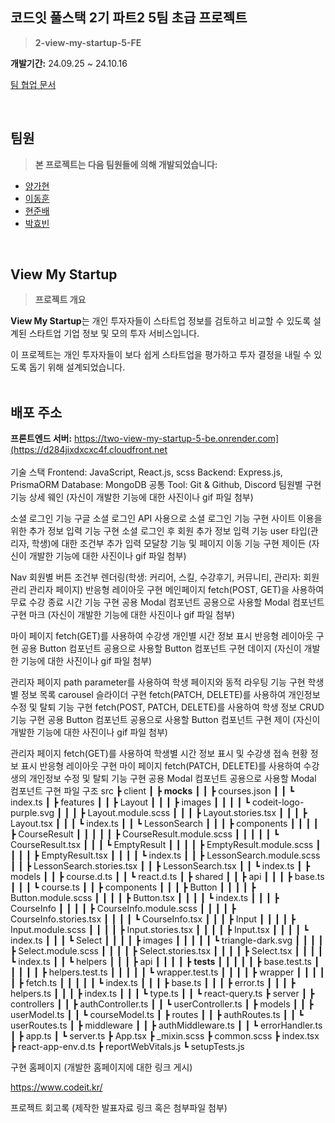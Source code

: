 ## 코드잇 풀스택 2기 파트2 5팀 초급 프로젝트
>**2-view-my-startup-5-FE**

**개발기간:** 24.09.25 ~ 24.10.16

[팀 협업 문서](https://rune-echinodon-d07.notion.site/2942192ef9ea4e77a2133d0be26ed56d?v=fff0f3d28b85813ba6c2000c6457ff84)

<br>

## 팀원
>**본 프로젝트는 다음 팀원들에 의해 개발되었습니다:**
- [양가현](https://github.com/gahyeon-yang)
- [이동훈](https://github.com/ciin1411)
- [현준배](https://github.com/junbaehyun)
- [박효빈](https://github.com/hyobiin9)

<br>

## View My Startup
>**프로젝트 개요**

**View My Startup**는 개인 투자자들이 스타트업 정보를 검토하고 비교할 수 있도록 설계된 스타트업 기업 정보 및 모의 투자 서비스입니다.

이 프로젝트는 개인 투자자들이 보다 쉽게 스타트업을 평가하고 투자 결정을 내릴 수 있도록 돕기 위해 설계되었습니다.
<br><br>

## 배포 주소
**프론트엔드 서버:** https://two-view-my-startup-5-be.onrender.com](https://d284jixdxcxc4f.cloudfront.net
<br><br>
기술 스택
Frontend: JavaScript, React.js, scss
Backend: Express.js, PrismaORM
Database: MongoDB
공통 Tool: Git & Github, Discord
팀원별 구현 기능 상세
웨인
(자신이 개발한 기능에 대한 사진이나 gif 파일 첨부)

소셜 로그인 기능
구글 소셜 로그인 API 사용으로 소셜 로그인 기능 구현
사이트 이용을 위한 추가 정보 입력 기능 구현
소셜 로그인 후 회원 추가 정보 입력 기능
user 타입(관리자, 학생)에 대한 조건부 추가 입력 모달창 기능 및 페이지 이동 기능 구현
제이든
(자신이 개발한 기능에 대한 사진이나 gif 파일 첨부)

Nav
회원별 버튼 조건부 렌더링(학생: 커리어, 스킬, 수강후기, 커뮤니티, 관리자: 회원 관리 관리자 페이지)
반응형 레이아웃 구현
메인페이지
fetch(POST, GET)을 사용하여 무료 수강 종료 시간 기능 구현
공용 Modal 컴포넌트
공용으로 사용할 Modal 컴포넌트 구현
마크
(자신이 개발한 기능에 대한 사진이나 gif 파일 첨부)

마이 페이지
fetch(GET)를 사용하여 수강생 개인별 시간 정보 표시
반응형 레이아웃 구현
공용 Button 컴포넌트
공용으로 사용할 Button 컴포넌트 구현
데이지
(자신이 개발한 기능에 대한 사진이나 gif 파일 첨부)

관리자 페이지
path parameter를 사용하여 학생 페이지와 동적 라우팅 기능 구현
학생별 정보 목록 carousel 슬라이더 구현
fetch(PATCH, DELETE)를 사용하여 개인정보 수정 및 탈퇴 기능 구현
fetch(POST, PATCH, DELETE)를 사용하여 학생 정보 CRUD 기능 구현
공용 Button 컴포넌트
공용으로 사용할 Button 컴포넌트 구현
제이
(자신이 개발한 기능에 대한 사진이나 gif 파일 첨부)

관리자 페이지
fetch(GET)를 사용하여 학생별 시간 정보 표시 및 수강생 접속 현황 정보 표시
반응형 레이아웃 구현
마이 페이지
fetch(PATCH, DELETE)를 사용하여 수강생의 개인정보 수정 및 탈퇴 기능 구현
공용 Modal 컴포넌트
공용으로 사용할 Modal 컴포넌트 구현
파일 구조
src
 ┣ client
 ┃ ┣ __mocks__
 ┃ ┃ ┣ courses.json
 ┃ ┃ ┗ index.ts
 ┃ ┣ features
 ┃ ┃ ┣ Layout
 ┃ ┃ ┃ ┣ images
 ┃ ┃ ┃ ┃ ┗ codeit-logo-purple.svg
 ┃ ┃ ┃ ┣ Layout.module.scss
 ┃ ┃ ┃ ┣ Layout.stories.tsx
 ┃ ┃ ┃ ┣ Layout.tsx
 ┃ ┃ ┃ ┗ index.ts
 ┃ ┃ ┗ LessonSearch
 ┃ ┃ ┃ ┣ components
 ┃ ┃ ┃ ┃ ┣ CourseResult
 ┃ ┃ ┃ ┃ ┃ ┣ CourseResult.module.scss
 ┃ ┃ ┃ ┃ ┃ ┗ CourseResult.tsx
 ┃ ┃ ┃ ┗ EmptyResult
 ┃ ┃ ┃ ┃ ┣ EmptyResult.module.scss
 ┃ ┃ ┃ ┃ ┣ EmptyResult.tsx
 ┃ ┃ ┃ ┃ ┗ index.ts
 ┃ ┃ ┣ LessonSearch.module.scss
 ┃ ┃ ┣ LessonSearch.stories.tsx
 ┃ ┃ ┣ LessonSearch.tsx
 ┃ ┃ ┗ index.ts
 ┃ ┣ models
 ┃ ┃ ┣ course.d.ts
 ┃ ┃ ┗ react.d.ts
 ┃ ┣ shared
 ┃ ┃ ┣ api
 ┃ ┃ ┃ ┣ base.ts
 ┃ ┃ ┃ ┗ course.ts
 ┃ ┃ ┣ components
 ┃ ┃ ┃ ┣ Button
 ┃ ┃ ┃ ┃ ┣ Button.module.scss
 ┃ ┃ ┃ ┃ ┣ Button.tsx
 ┃ ┃ ┃ ┃ ┗ index.ts
 ┃ ┃ ┃ ┣ CourseInfo
 ┃ ┃ ┃ ┃ ┣ CourseInfo.module.scss
 ┃ ┃ ┃ ┃ ┣ CourseInfo.stories.tsx
 ┃ ┃ ┃ ┃ ┗ CourseInfo.tsx
 ┃ ┃ ┃ ┣ Input
 ┃ ┃ ┃ ┃ ┣ Input.module.scss
 ┃ ┃ ┃ ┃ ┣ Input.stories.tsx
 ┃ ┃ ┃ ┃ ┣ Input.tsx
 ┃ ┃ ┃ ┃ ┗ index.ts
 ┃ ┃ ┃ ┗ Select
 ┃ ┃ ┃ ┃ ┣ images
 ┃ ┃ ┃ ┃ ┃ ┗ triangle-dark.svg
 ┃ ┃ ┃ ┃ ┣ Select.module.scss
 ┃ ┃ ┃ ┃ ┣ Select.stories.tsx
 ┃ ┃ ┃ ┃ ┣ Select.tsx
 ┃ ┃ ┃ ┃ ┗ index.ts
 ┃ ┃ ┗ helpers
 ┃ ┃ ┃ ┣ api
 ┃ ┃ ┃ ┃ ┣ __tests__
 ┃ ┃ ┃ ┃ ┃ ┣ base.test.ts
 ┃ ┃ ┃ ┃ ┃ ┣ helpers.test.ts
 ┃ ┃ ┃ ┃ ┃ ┗ wrapper.test.ts
 ┃ ┃ ┃ ┃ ┣ wrapper
 ┃ ┃ ┃ ┃ ┃ ┣ fetch.ts
 ┃ ┃ ┃ ┃ ┃ ┗ index.ts
 ┃ ┃ ┃ ┣ base.ts
 ┃ ┃ ┃ ┣ error.ts
 ┃ ┃ ┃ ┣ helpers.ts
 ┃ ┃ ┃ ┣ index.ts
 ┃ ┃ ┃ ┗ type.ts
 ┃ ┃ ┗ react-query.ts
 ┣ server
 ┃ ┣ controllers
 ┃ ┃ ┣ authController.ts
 ┃ ┃ ┗ userController.ts
 ┃ ┣ models
 ┃ ┃ ┣ userModel.ts
 ┃ ┃ ┗ courseModel.ts
 ┃ ┣ routes
 ┃ ┃ ┣ authRoutes.ts
 ┃ ┃ ┗ userRoutes.ts
 ┃ ┣ middleware
 ┃ ┃ ┣ authMiddleware.ts
 ┃ ┃ ┗ errorHandler.ts
 ┃ ┣ app.ts
 ┃ ┗ server.ts
 ┣ App.tsx
 ┣ _mixin.scss
 ┣ common.scss
 ┣ index.tsx
 ┣ react-app-env.d.ts
 ┣ reportWebVitals.js
 ┗ setupTests.js

구현 홈페이지
(개발한 홈페이지에 대한 링크 게시)

https://www.codeit.kr/

프로젝트 회고록
(제작한 발표자료 링크 혹은 첨부파일 첨부)

